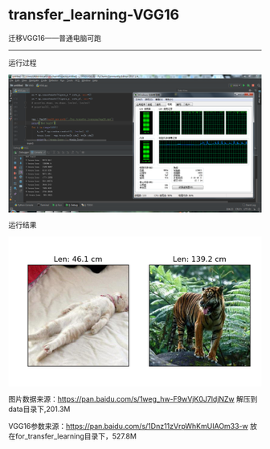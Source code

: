 # transfer_learning-VGG16
迁移VGG16——普通电脑可跑
***

运行过程
<p>
  <img src="VGG/runing.png" align="center" width="800">
</p>

运行结果
<p>
  <img src="VGG/result.png" align="center" width="800">
</p>

图片数据来源：https://pan.baidu.com/s/1weg_hw-F9wVjK0J7ldjNZw 
解压到data目录下,201.3M

VGG16参数来源：https://pan.baidu.com/s/1Dnz11zVrpWhKmUIAOm33-w
放在for_transfer_learning目录下，527.8M

